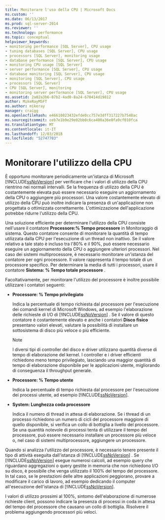 ```yaml
---
title: Monitorare l'uso della CPU | Microsoft Docs
ms.custom: ''
ms.date: 06/13/2017
ms.prod: sql-server-2014
ms.reviewer: ''
ms.technology: performance
ms.topic: conceptual
helpviewer_keywords:
- monitoring performance [SQL Server], CPU usage
- tuning databases [SQL Server], CPU usage
- processors [SQL Server], monitoring usage
- database performance [SQL Server], CPU usage
- monitoring CPU usage [SQL Server]
- server performance [SQL Server], CPU usage
- database monitoring [SQL Server], CPU usage
- monitoring [SQL Server], CPU usage
- processors [SQL Server]
- CPU [SQL Server], monitoring
- monitoring server performance [SQL Server], CPU usage
ms.assetid: 2a02a3b6-07b2-4ad0-8a24-670414d19812
author: MikeRayMSFT
ms.author: mikeray
manager: craigg
ms.openlocfilehash: e46610823432efde0cc757e3dff317227b7548ac
ms.sourcegitcommit: ceb7e1b9e29e02bb0c6ca400a36e0fa9cf010fca
ms.translationtype: MT
ms.contentlocale: it-IT
ms.lasthandoff: 12/03/2018
ms.locfileid: "52747703"
---
```

# <a name="monitor-cpu-usage"></a>Monitorare l'utilizzo della CPU
  È opportuno monitorare periodicamente un'istanza di Microsoft [!INCLUDE[ssNoVersion](../../includes/ssnoversion-md.md)] per verificare che i valori di utilizzo della CPU rientrino nei normali intervalli. Se la frequenza di utilizzo della CPU è costantemente elevata può essere necessario eseguire un aggiornamento della CPU o aggiungere più processori. Una valore costantemente elevato di utilizzo della CPU può inoltre indicare la presenza di un'applicazione non progettata o ottimizzata correttamente. L'ottimizzazione dell'applicazione potrebbe ridurre l'utilizzo della CPU.  
  
 Una soluzione efficiente per determinare l'utilizzo della CPU consiste nell'usare il contatore **Processore:% Tempo processore** in Monitoraggio di sistema. Questo contatore consente di monitorare la quantità di tempo utilizzata dalla CPU per l'esecuzione di un thread non inattivo. Se il valore relativo a tale stato è incluso tra l'80% e il 90%, può essere necessario eseguire un aggiornamento della CPU o aggiungere ulteriori processori. Nel caso dei sistemi multiprocessore, è necessario monitorare un'istanza del contatore per ogni processore. Il valore rappresenta il tempo totale di un processore specifico. Per determinare la media di tutti i processori, usare il contatore **Sistema: % Tempo totale processore** .  
  
 Facoltativamente, per monitorare l'utilizzo del processore è inoltre possibile utilizzare i contatori seguenti:  
  
-   **Processore: % Tempo privilegiato**  
  
     Indica la percentuale di tempo richiesta dal processore per l'esecuzione dei comandi kernel di Microsoft Windows, ad esempio l'elaborazione delle richieste di I/O di [!INCLUDE[ssNoVersion](../../includes/ssnoversion-md.md)] . Se il valore di questo contatore è costantemente elevato e anche i contatori **Disco fisico** presentano valori elevati, valutare la possibilità di installare un sottosistema di disco più veloce o più efficiente.  
  
    > [!NOTE]  
    >  I diversi tipi di controller del disco e driver utilizzano quantità diverse di tempo di elaborazione del kernel. I controller e i driver efficienti richiedono meno tempo privilegiato, lasciando una maggior quantità di tempo di elaborazione disponibile per le applicazioni utente, migliorando di conseguenza il throughput generale.  
  
-   **Processore: % Tempo utente**  
  
     Indica la percentuale di tempo richiesta dal processore per l'esecuzione dei processi utente, ad esempio [!INCLUDE[ssNoVersion](../../includes/ssnoversion-md.md)].  
  
-   **System: Lunghezza coda processore**  
  
     Indica il numero di thread in attesa di elaborazione. Se i thread di un processo richiedono un numero di cicli del processore maggiore di quello disponibile, si verifica un collo di bottiglia a livello del processore. Se una quantità notevole di processi tenta di utilizzare il tempo del processore, può essere necessario installare un processore più veloce o, nel caso di sistemi multiprocessore, aggiungere un processore.  
  
 Quando si analizza l'utilizzo del processore, è necessario tenere presente il tipo di attività eseguita dall'istanza di [!INCLUDE[ssNoVersion](../../includes/ssnoversion-md.md)] . Se [!INCLUDE[ssNoVersion](../../includes/ssnoversion-md.md)] esegue numerosi calcoli, ad esempio query che riguardano aggregazioni o query gestite in memoria che non richiedono I/O su disco, è possibile che venga utilizzato il 100% del tempo del processore. In tal caso, se le prestazioni delle altre applicazioni peggiorano, provare a modificare il carico di lavoro, ad esempio dedicando il computer all'esecuzione dell'istanza di [!INCLUDE[ssNoVersion](../../includes/ssnoversion-md.md)].  
  
 I valori di utilizzo prossimi al 100%, sintomo dell'elaborazione di numerose richieste client, possono indicare la presenza di processi in coda in attesa del tempo del processore che causano un collo di bottiglia. Risolvere il problema aggiungendo processori più veloci.  
  
  
